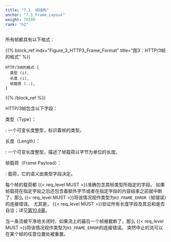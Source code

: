 ```yaml
---
title: "7.1. 帧结构"
anchor: "7.1_Frame_Layout"
weight: 70100
rank: "h2"
---
```


所有帧都具有以下格式：

{{% block_ref
indx="Figure_3_HTTP3_Frame_Format"
title="图3：HTTP/3帧的格式" %}}

```
HTTP/3帧的格式 {
  类型 (i),
  长度 (i),
  帧载荷 (..),
}
```

{{% /block_ref %}}

HTTP/3帧包含以下字段：

类型（Type）：

:   一个可变长度整型，标识着帧的类型。

长度（Length）：

:   一个可变长度整型，描述了帧载荷以字节为单位的长度。

帧载荷（Frame Payload）：

:   载荷，它的语义由类型字段决定。


每个帧的载荷都 {{< req_level MUST >}}准确包含其帧类型所指定的字段。
如果帧载荷在指定字段之后还包含着额外字节或者在指定字段的内容结束之前就中断了，那么 {{< req_level MUST >}}将该情况视作类型为`H3_FRAME_ERROR`（帧错误）的连接错误。
尤其是， {{< req_level MUST >}}验证所有长度字段及其总和是否自洽；详见[第10.8章]()。

当一条流被干净地关闭时，如果流上的最后一个帧被截断了，那么 {{< req_level MUST >}}将该情况视作类型为`H3_FRAME_ERROR`的连接错误。
突然中止的流可以在某个帧的任意位置处被重置。
